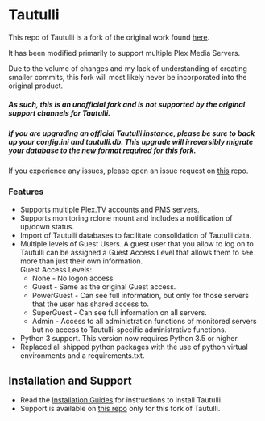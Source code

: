 # Tautulli

This repo of Tautulli is a fork of the original work found [here](https://github.com/Tautulli/Tautulli).

It has been modified primarily to support multiple Plex Media Servers.

Due to the volume of changes and my lack of understanding of creating smaller commits, this fork will most likely never be incorporated into the original product.

##### As such, this is an unofficial fork and is not supported by the original support channels for Tautulli.
##### If you are upgrading an official Tautulli instance, please be sure to back up your config.ini and tautulli.db. This upgrade will irreversibly migrate your database to the new format required for this fork. 

If you experience any issues, please open an issue request on [this](https://github.com/pazport/Tautullix2/issues) repo.

### Features
- Supports multiple Plex.TV accounts and PMS servers.
- Supports monitoring rclone mount and includes a notification of up/down status.
- Import of Tautulli databases to facilitate consolidation of Tautulli data.
- Multiple levels of Guest Users. A guest user that you allow to log on to Tautulli can be assigned a Guest Access Level that allows them to see more than just their own information.  
    Guest Access Levels:  
    - None - No logon access
    - Guest - Same as the original Guest access.
    - PowerGuest - Can see full information, but only for those servers that the user has shared access to.
    - SuperGuest - Can see full information on all servers.
    - Admin - Access to all administration functions of monitored servers but no access to Tautulli-specific administrative functions.
- Python 3 support. This version now requires Python 3.5 or higher.
- Replaced all shipped python packages with the use of python virtual environments and a requirements.txt.

## Installation and Support
* Read the [Installation Guides](https://github.com/pazport/Tautullix2/wiki/Installation) for instructions to install Tautulli.
* Support is available on [this repo](https://github.com/pazport/Tautullix2/issues) only for this fork of Tautulli.
 